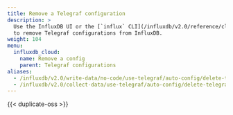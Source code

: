 ```yaml
---
title: Remove a Telegraf configuration
description: >
  Use the InfluxDB UI or the [`influx` CLI](/influxdb/v2.0/reference/cli/influx/)
  to remove Telegraf configurations from InfluxDB.
weight: 104
menu:
  influxdb_cloud:
    name: Remove a config
    parent: Telegraf configurations
aliases:
  - /influxdb/v2.0/write-data/no-code/use-telegraf/auto-config/delete-telegraf-config/
  - /influxdb/v2.0/collect-data/use-telegraf/auto-config/delete-telegraf-config
---
```


{{< duplicate-oss >}}